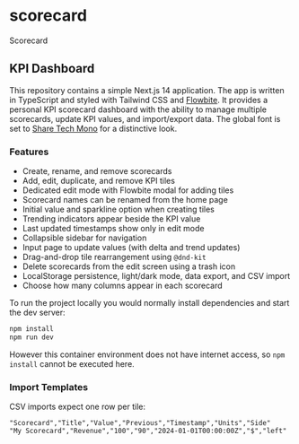 # scorecard
Scorecard

## KPI Dashboard

This repository contains a simple Next.js 14 application. The app is written in TypeScript and styled with Tailwind CSS and [Flowbite](https://flowbite.com/). It provides a personal KPI scorecard dashboard with the ability to manage multiple scorecards, update KPI values, and import/export data. The global font is set to [Share Tech Mono](https://fonts.google.com/specimen/Share+Tech+Mono) for a distinctive look.

### Features
- Create, rename, and remove scorecards
- Add, edit, duplicate, and remove KPI tiles
- Dedicated edit mode with Flowbite modal for adding tiles
- Scorecard names can be renamed from the home page
- Initial value and sparkline option when creating tiles
- Trending indicators appear beside the KPI value
- Last updated timestamps show only in edit mode
- Collapsible sidebar for navigation
- Input page to update values (with delta and trend updates)
- Drag-and-drop tile rearrangement using `@dnd-kit`
- Delete scorecards from the edit screen using a trash icon
- LocalStorage persistence, light/dark mode, data export, and CSV import
- Choose how many columns appear in each scorecard

To run the project locally you would normally install dependencies and start the dev server:

```bash
npm install
npm run dev
```

However this container environment does not have internet access, so `npm install` cannot be executed here.

### Import Templates

CSV imports expect one row per tile:

```csv
"Scorecard","Title","Value","Previous","Timestamp","Units","Side"
"My Scorecard","Revenue","100","90","2024-01-01T00:00:00Z","$","left"
```
